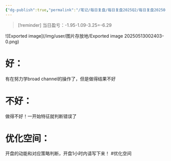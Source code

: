 ```yaml
---
{"dg-publish":true,"permalink":"/笔记/每日复盘/每日复盘2025Q2/每日复盘202504/20250429/"}
---
```


>[!reminder] 当日盈亏：-1.95-1.09-3.25=-6.29

![Exported image](/img/user/图片存放地/Exported image 20250513002403-0.png)

# 好：
有在努力学broad channel的操作了，但是做得结果不好  

# 不好：
做得不好！一开始特征就判断错误了
 
# 优化空间：  
开盘的动能和对应策略判断，开盘1小时内请写下来！ #优化空间 